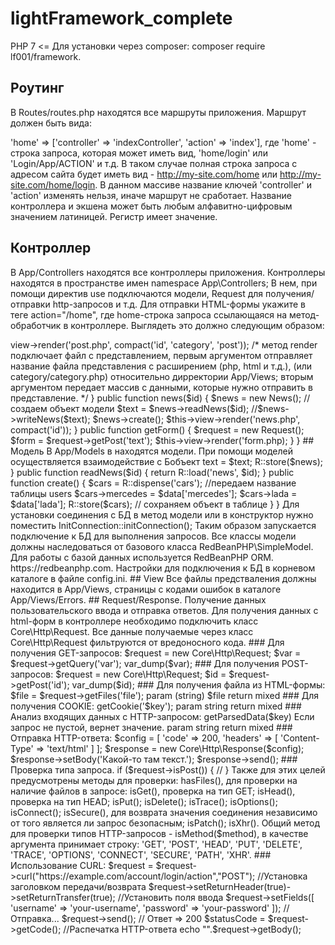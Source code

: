 # lightFramework_complete

PHP 7 <=
Для установки через composer: composer require lf001/framework.

## Роутинг

В Routes/routes.php находятся все маршруты приложения. Маршрут должен быть вида:

'home' => ['controller' => 'indexController', 'action' => 'index'], где 'home' - строка запроса, которая может иметь вид,
'home/login' или 'Login/App/ACTION' и т.д. В таком случае полная строка запроса с адресом сайта будет иметь вид - http://my-site.com/home или  http://my-site.com/home/login.
В данном массиве название ключей 'controller' и 'action' изменять нельзя, иначе маршрут не сработает. Название контроллера и экшена может быть любым алфавитно-цифровым значением латиницей. Регистр имеет значение.

## Контроллер

В App/Controllers находятся все контроллеры приложения.
Контроллеры находятся в пространстве имен namespace App\Controllers;
В нем, при помощи директив use подключаются модели, Request для получения/отправки http-запросов и т.д.
Для отправки HTML-формы укажите в теге action="/home", где home-строка запроса ссылающаяся на метод-обработчик в контроллере.
Выглядеть это должно следующим образом:


<?php

//App/Controllers/controller_name.php

  namespace App\Controllers;

  use App\Models\News; //модель News
  use Core\Controller; //базовый контроллер (обязательно)
  use Core\Http\Request; //http-клиент для получения/отправки HTTP-запросов

  class indexController extends Controller

    {
      public function post($id, $category, $post)
      {
        $this->view->render('post.php', compact('id', 'category', 'post')); /* метод render подключает файл с представлением, первым аргументом отправляет название файла представления с расширением (php, html и т.д.), (или category/category.php) относительно дирректории App/Views; вторым аргументом передает массив с данными, которые нужно отправить в представление. */
      }

      public function news($id)
      {
        $news = new News(); //создаем объект модели
        $text = $news->readNews($id);
        //$news->writeNews($text);
        $news->create();
        $this->view->render('news.php', compact('id'));
      }
      public function getForm() {
        $request = new Request();
        $form = $request->getPost('text');
        $this->view->render('form.php);
      }
    }

## Модель

В App/Models в находятся модели. При помощи моделей осуществляется взаимодействие с Бобъект

  <?php

  namespace App\Models;

  use Core\InitConnection;
  use RedBeanPHP\R;
  use RedBeanPHP\SimpleModel;

  class News extends SimpleModel
  {
    public function __construct()
    {
        InitConnection::initConnection(); //установка соединения с БД
        if (!R::testConnection()) die('No DB connection!');
    }

    public function writeNews($text)
    {


        //запись в таблицу

        $news = R::dispense("news");
        $news->text = $text;
        R::store($news);

    }

    public function readNews($id)
    {

        return R::load('news', $id);

    }

    public function create()
    {
        $cars = R::dispense('cars'); //передаем название таблицы users

        $cars->mercedes = $data['mercedes'];
        $cars->lada = $data['lada'];

        R::store($cars); // сохраняем объект в таблице
    }
  }

Для установки соединения с БД в метод модели или в конструктор нужно поместить InitConnection::initConnection(); Таким образом запускается подключение к БД для выполнения запросов.
Все классы модели должны наследоваться от базового класса RedBeanPHP\SimpleModel. Для работы с базой данных используется RedBeanPHP ORM. https://redbeanphp.com.
Настройки для подключения к БД в корневом каталоге в файле config.ini.

## View

Все файлы предстваления должны находится в App/Views, страницы с кодами ошибок в каталоге App/Views/Errors.

## Request/Response. Получение данных пользовательского ввода и отправка ответов.

Для получения данных с html-форм в контроллере необходимо подключить класс Core\Http\Request.
Все данные получаемые через класс Core\Http\Request фильтруются от вредоносного кода.

### Для получения GET-запросов:

$request = new Core\Http\Request;
$var = $request->getQuery('var');
var_dump($var);

### Для получения POST-запросов:

$request = new Core\Http\Request;
$id = $request->getPost('id');
var_dump($id);

### Для получения файла из HTML-формы:

$file = $request->getFiles('file');
param (string) $file
return mixed

### Для получения COOKIE:

getCookie('$key');
param string
return mixed

### Анализ входящих данных с HTTP-запросом:

getParsedData($key)
Если запрос не пустой, вернет значение.
param string
return mixed

### Отправка HTTP-ответа:

$config = [
	'code'    => 200,
	'headers' => [
		'Content-Type' => 'text/html'
	]
];

$response = new Core\Http\Response($config);
$response->setBody('Какой-то там текст.');
$response->send();

### Проверка типа запроса.

  if ($request->isPost()) {
    //
  }

Также для этих целей предусмотрены методы для проверки:
  hasFiles(), для проверки на наличие файлов в запросе:
  isGet(), проверка на тип GET;
  isHead(), проверка на тип HEAD;
  isPut();
  isDelete();
  isTrace();
  isOptions();
  isConnect();
  isSecure(), для возврата значения соединения независимо от того является ли запрос безопасным;
  isPatch();
  isXhr().
  Общий метод для проверки типов HTTP-запросов - isMethod($method), в качестве аргумента принимает строку: 'GET', 'POST', 'HEAD', 'PUT', 'DELETE', 'TRACE', 'OPTIONS', 'CONNECT', 'SECURE', 'PATH', 'XHR'.


### Использование CURL:

$request = $request->curl("https://example.com/account/login/action","POST");
 //Установка заголовком передачи/возврата
$request->setReturnHeader(true)->setReturnTransfer(true);
//Установить поля ввода
$request->setFields([
	'username'  => 'your-username',
	'password' => 'your-password'
]);
//Отправка...
$request->send();
// Ответ => 200
$statusCode = $request->getCode();
//Распечатка HTTP-ответа
echo "<br\>".$request->getBody();
